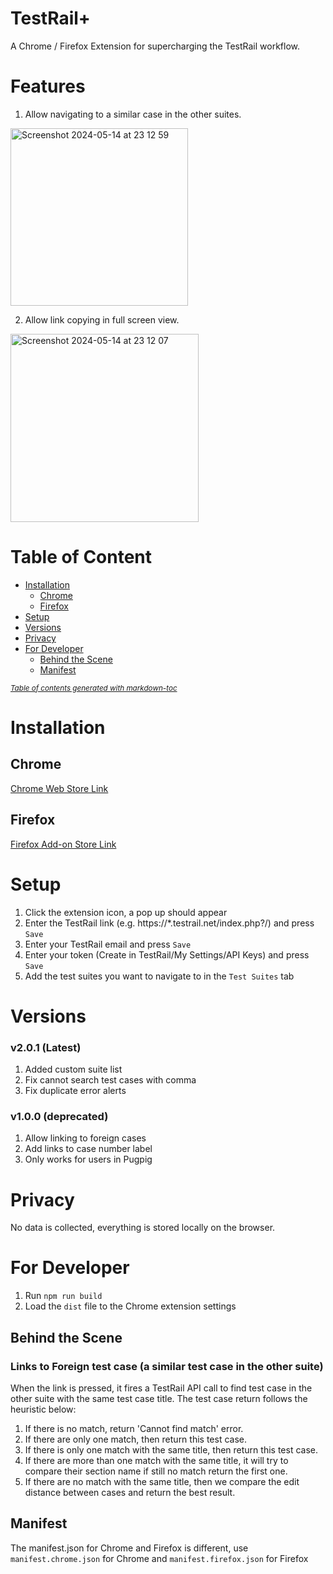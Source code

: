 # TestRail+
A Chrome / Firefox Extension for supercharging the TestRail workflow.

# Features
1. Allow navigating to a similar case in the other suites.
<img width="284" alt="Screenshot 2024-05-14 at 23 12 59" src="https://github.com/StevenChenWaiHo/TestRail-Plus/assets/122108964/88af5096-16f4-4f76-a216-04140b8a8229">

2. Allow link copying in full screen view.
<img width="301" alt="Screenshot 2024-05-14 at 23 12 07" src="https://github.com/StevenChenWaiHo/TestRail-Plus/assets/122108964/9ab9f299-d75c-49c2-be26-ab145a17d872">

# Table of Content
- [Installation](#installation)
  * [Chrome](#chrome)
  * [Firefox](#firefox)
- [Setup](#setup)
- [Versions](#versions)
- [Privacy](#privacy)
- [For Developer](#for-developer)
  * [Behind the Scene](#behind-the-scene)
  * [Manifest](#manifest)

<small><i><a href='http://ecotrust-canada.github.io/markdown-toc/'>Table of contents generated with markdown-toc</a></i></small>


# Installation
## Chrome
[Chrome Web Store Link](https://chromewebstore.google.com/detail/testrail+/jdbmodckabnjbnkpffajdiaolgfjahjd?hl=en)

## Firefox
[Firefox Add-on Store Link](https://addons.mozilla.org/en-GB/firefox/addon/testrail/)

# Setup
1. Click the extension icon, a pop up should appear
2. Enter the TestRail link (e.g. https://*.testrail.net/index.php?/) and press `Save`
3. Enter your TestRail email and press `Save`
4. Enter your token (Create in TestRail/My Settings/API Keys) and press `Save`
5. Add the test suites you want to navigate to in the `Test Suites` tab

# Versions
### v2.0.1 (Latest)
1. Added custom suite list
2. Fix cannot search test cases with comma
3. Fix duplicate error alerts

### v1.0.0 (deprecated)
1. Allow linking to foreign cases
2. Add links to case number label
3. Only works for users in Pugpig

# Privacy
No data is collected, everything is stored locally on the browser.

# For Developer
1. Run `npm run build`
2. Load the `dist` file to the Chrome extension settings

## Behind the Scene
###  Links to Foreign test case (a similar test case in the other suite)
When the link is pressed, it fires a TestRail API call to find test case in the other suite with the same test case title.
The test case return follows the heuristic below:
1. If there is no match, return 'Cannot find match' error.
2. If there are only one match, then return this test case.
3. If there is only one match with the same title, then return this test case.
3. If there are more than one match with the same title, it will try to compare their section name if still no match return the first one.
4. If there are no match with the same title, then we compare the edit distance between cases and return the best result.

## Manifest
The manifest.json for Chrome and Firefox is different, use `manifest.chrome.json` for Chrome and `manifest.firefox.json` for Firefox

